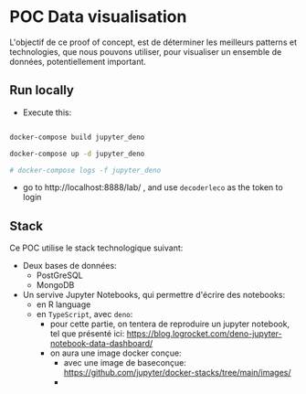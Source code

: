 # POC Data visualisation

L'objectif de ce proof of concept, est de déterminer les meilleurs patterns et technologies, que nous pouvons utiliser, pour visualiser un ensemble de données, potentiellement important.

## Run locally

* Execute this:
```bash

docker-compose build jupyter_deno

docker-compose up -d jupyter_deno

# docker-compose logs -f jupyter_deno

```
* go to http://localhost:8888/lab/ , and use `decoderleco` as the token to login

## Stack

Ce POC utilise le stack technologique suivant:

* Deux bases de données:
  * PostGreSQL
  * MongoDB
* Un servive Jupyter Notebooks, qui permettre d'écrire des notebooks:
  * en R language
  * en `TypeScript`, avec `deno`:
    * pour cette partie, on tentera de reproduire un jupyter notebook, tel que présenté ici: https://blog.logrocket.com/deno-jupyter-notebook-data-dashboard/
    * on aura une image docker conçue:
      * avec une image de baseconçue: https://github.com/jupyter/docker-stacks/tree/main/images/
      * 
